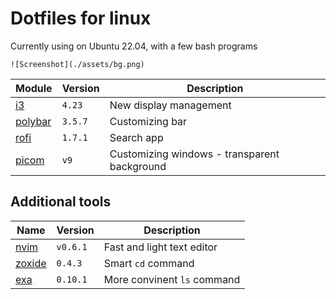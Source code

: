 # Dotfiles for linux
Currently using on Ubuntu 22.04, with a few bash programs

```
![Screenshot](./assets/bg.png)
```

| Module | Version | Description
| -      | -       | -
| [i3](https://i3wm.org/) | `4.23`| New display management
| [polybar](https://github.com/polybar/polybar) | `3.5.7`| Customizing bar
| [rofi](https://github.com/davatorium/rofi) | `1.7.1`| Search app
| [picom](https://github.com/yshui/picom) | `v9`| Customizing windows - transparent background


## Additional tools

| Name | Version | Description
| - | - | -
| [nvim](https://github.com/neovim/neovim) | `v0.6.1` | Fast and light text editor
| [zoxide](https://github.com/ajeetdsouza/zoxide) | `0.4.3` | Smart `cd` command
| [exa](https://github.com/ogham/exa) | `0.10.1` | More convinent `ls` command

